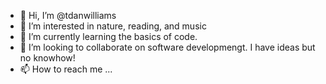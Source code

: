 - 👋 Hi, I’m @tdanwilliams
- 👀 I’m interested in nature, reading, and music
- 🌱 I’m currently learning the basics of code. 
- 💞️ I’m looking to collaborate on software developmengt. I have ideas but no knowhow!
- 📫 How to reach me ...

<!---
tdanwilliams/tdanwilliams is a ✨ special ✨ repository because its `README.md` (this file) appears on your GitHub profile.
You can click the Preview link to take a look at your changes.
--->
